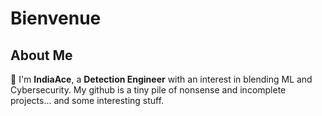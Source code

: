# Bienvenue 

## About Me

👋 I'm **IndiaAce**, a **Detection Engineer** with an interest in blending ML and Cybersecurity. My github is a tiny pile of nonsense and incomplete projects... and some interesting stuff.
